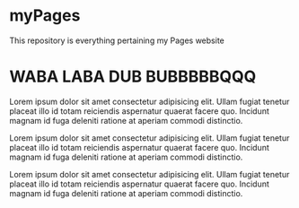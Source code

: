 # myPages
This repository is everything pertaining my Pages website

<html lang="en">
<head>
    <meta charset="UTF-8">
    <meta http-equiv="X-UA-Compatible" content="IE=edge">
    <meta name="viewport" content="width=device-width, initial-scale=1.0">
    <title>Document</title>
</head>
<body>
    <h1>WABA LABA DUB BUBBBBBQQQ</h1>
    <p>Lorem ipsum dolor sit amet consectetur adipisicing elit. Ullam fugiat tenetur placeat illo id totam reiciendis aspernatur quaerat facere quo. Incidunt magnam id fuga deleniti ratione at aperiam commodi distinctio.</p>
    <p>Lorem ipsum dolor sit amet consectetur adipisicing elit. Ullam fugiat tenetur placeat illo id totam reiciendis aspernatur quaerat facere quo. Incidunt magnam id fuga deleniti ratione at aperiam commodi distinctio.</p>
    <p>Lorem ipsum dolor sit amet consectetur adipisicing elit. Ullam fugiat tenetur placeat illo id totam reiciendis aspernatur quaerat facere quo. Incidunt magnam id fuga deleniti ratione at aperiam commodi distinctio.</p>

</body>
</html>

